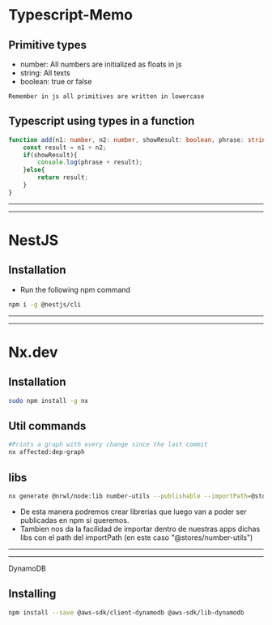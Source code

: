 # Typescript-Memo

## Primitive types
- number: All numbers are initialized as floats in js
- string: All texts
- boolean: true or false

```
Remember in js all primitives are written in lowercase
```

## Typescript using types in a function
```ts
function add(n1: number, n2: number, showResult: boolean, phrase: string){
    const result = n1 + n2;
    if(showResult){
        console.log(phrase + result);
    }else{
        return result;
    }
}
```
--------------------------------------------------------------------------
--------------------------------------------------------------------------
# NestJS

## Installation 
- Run the following npm command
```bash
npm i -g @nestjs/cli
```





--------------------------------------------------------------------------
--------------------------------------------------------------------------
# Nx.dev

## Installation 
```bash
sudo npm install -g nx
```


## Util commands
```bash
#Prints a graph with every change since the last commit
nx affected:dep-graph
```
## libs
```bash
nx generate @nrwl/node:lib number-utils --publishable --importPath=@stores/number-utils
```
- De esta manera podremos crear librerias que luego van a poder ser publicadas en npm si queremos. 
- Tambien nos da la facilidad de importar dentro de nuestras apps dichas libs con el path del importPath (en este caso "@stores/number-utils")




--------------------------------------------------------------------------
--------------------------------------------------------------------------
DynamoDB


## Installing
```bash
npm install --save @aws-sdk/client-dynamodb @aws-sdk/lib-dynamodb
```